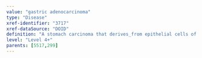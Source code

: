 ```yaml
---
value: "gastric adenocarcinoma"
type: "Disease"
xref-identifier: "3717"
xref-dataSource: "DOID"
definition: "A stomach carcinoma that derives_from epithelial cells of glandular origin."
level: "Level 4+"
parents: [5517,299]
---
```

